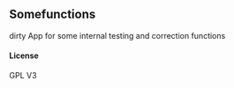 ## Somefunctions

dirty App for some internal testing and correction functions

#### License

GPL V3